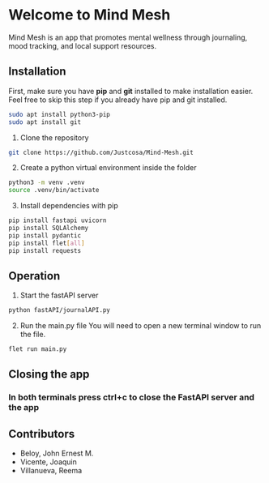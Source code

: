 # Welcome to Mind Mesh
Mind Mesh is an app that promotes mental wellness through journaling, mood tracking, and local support resources.

## Installation
First, make sure you have **pip** and **git** installed to make installation easier.
Feel free to skip this step if you already have pip and git installed.
```bash
sudo apt install python3-pip
sudo apt install git
```

1. Clone the repository
```bash
git clone https://github.com/Justcosa/Mind-Mesh.git
```

2. Create a python virtual environment inside the folder
```bash Terminal
python3 -m venv .venv
source .venv/bin/activate
```

3. Install dependencies with pip
```bash
pip install fastapi uvicorn
pip install SQLAlchemy
pip install pydantic
pip install flet[all]
pip install requests
```

## Operation
1. Start the fastAPI server
```bash
python fastAPI/journalAPI.py
```

2. Run the main.py file
You will need to open a new terminal window to run the file.
```bash
flet run main.py
```

## Closing the app
### In both terminals press **ctrl+c** to close the FastAPI server and the app

## Contributors
- Beloy, John Ernest M.
- Vicente, Joaquin
- Villanueva, Reema
